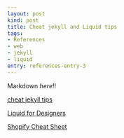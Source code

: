 ```yaml
---
layout: post
kind: post
title: Cheat jekyll and Liquid tips
tags:
- References
- web
- jekyll
- liquid
entry: references-entry-3
---
```


Markdown *here*!!

[cheat jekyll tips](http://cheat.jekyll.tips/)

[Liquid for Designers](https://github.com/Shopify/liquid/wiki/Liquid-for-Designers)

[Shopify Cheat Sheet](https://www.shopify.ca/partners/shopify-cheat-sheet)


